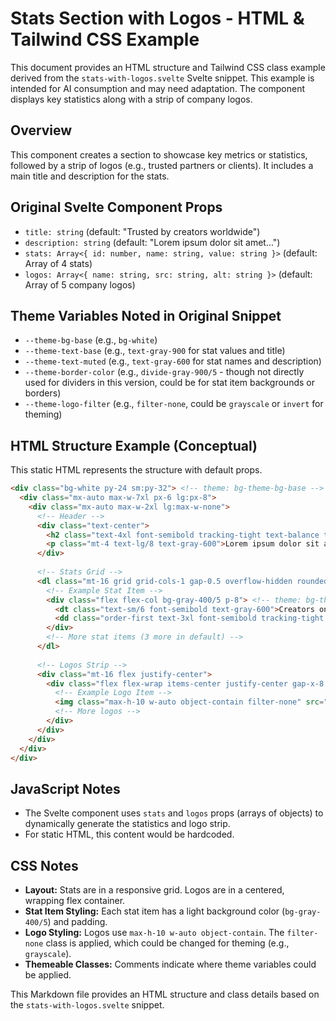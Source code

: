 # Stats Section with Logos - HTML & Tailwind CSS Example

This document provides an HTML structure and Tailwind CSS class example derived from the `stats-with-logos.svelte` Svelte snippet. This example is intended for AI consumption and may need adaptation. The component displays key statistics along with a strip of company logos.

## Overview

This component creates a section to showcase key metrics or statistics, followed by a strip of logos (e.g., trusted partners or clients). It includes a main title and description for the stats.

## Original Svelte Component Props

-   `title: string` (default: "Trusted by creators worldwide")
-   `description: string` (default: "Lorem ipsum dolor sit amet...")
-   `stats: Array<{ id: number, name: string, value: string }>` (default: Array of 4 stats)
-   `logos: Array<{ name: string, src: string, alt: string }>` (default: Array of 5 company logos)

## Theme Variables Noted in Original Snippet

-   `--theme-bg-base` (e.g., `bg-white`)
-   `--theme-text-base` (e.g., `text-gray-900` for stat values and title)
-   `--theme-text-muted` (e.g., `text-gray-600` for stat names and description)
-   `--theme-border-color` (e.g., `divide-gray-900/5` - though not directly used for dividers in this version, could be for stat item backgrounds or borders)
-   `--theme-logo-filter` (e.g., `filter-none`, could be `grayscale` or `invert` for theming)

## HTML Structure Example (Conceptual)

This static HTML represents the structure with default props.

```html
<div class="bg-white py-24 sm:py-32"> <!-- theme: bg-theme-bg-base -->
  <div class="mx-auto max-w-7xl px-6 lg:px-8">
    <div class="mx-auto max-w-2xl lg:max-w-none">
      <!-- Header -->
      <div class="text-center">
        <h2 class="text-4xl font-semibold tracking-tight text-balance text-gray-900 sm:text-5xl">Trusted by creators worldwide</h2> <!-- theme: text-theme-text-base -->
        <p class="mt-4 text-lg/8 text-gray-600">Lorem ipsum dolor sit amet consect adipisicing possimus.</p> <!-- theme: text-theme-text-muted -->
      </div>
      
      <!-- Stats Grid -->
      <dl class="mt-16 grid grid-cols-1 gap-0.5 overflow-hidden rounded-2xl text-center sm:grid-cols-2 lg:grid-cols-4">
        <!-- Example Stat Item -->
        <div class="flex flex-col bg-gray-400/5 p-8"> <!-- theme: bg-theme-bg-alt/5 or similar -->
          <dt class="text-sm/6 font-semibold text-gray-600">Creators on the platform</dt> <!-- theme: text-theme-text-muted -->
          <dd class="order-first text-3xl font-semibold tracking-tight text-gray-900">8,000+</dd> <!-- theme: text-theme-text-base -->
        </div>
        <!-- More stat items (3 more in default) -->
      </dl>
      
      <!-- Logos Strip -->
      <div class="mt-16 flex justify-center">
        <div class="flex flex-wrap items-center justify-center gap-x-8 gap-y-10 sm:gap-x-10 lg:gap-x-12">
          <!-- Example Logo Item -->
          <img class="max-h-10 w-auto object-contain filter-none" src="https://tailwindcss.com/plus-assets/img/logos/158x48/transistor-logo-gray-900.svg" alt="Transistor" /> <!-- theme: filter-theme-logo-filter -->
          <!-- More logos -->
        </div>
      </div>
    </div>
  </div>
</div>
```

## JavaScript Notes
- The Svelte component uses `stats` and `logos` props (arrays of objects) to dynamically generate the statistics and logo strip.
- For static HTML, this content would be hardcoded.

## CSS Notes
- **Layout:** Stats are in a responsive grid. Logos are in a centered, wrapping flex container.
- **Stat Item Styling:** Each stat item has a light background color (`bg-gray-400/5`) and padding.
- **Logo Styling:** Logos use `max-h-10 w-auto object-contain`. The `filter-none` class is applied, which could be changed for theming (e.g., `grayscale`).
- **Themeable Classes:** Comments indicate where theme variables could be applied.

This Markdown file provides an HTML structure and class details based on the `stats-with-logos.svelte` snippet.
